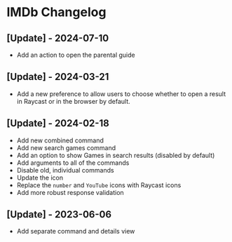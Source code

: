 # IMDb Changelog

## [Update] - 2024-07-10

 - Add an action to open the parental guide

## [Update] - 2024-03-21

 - Add a new preference to allow users to choose whether to open a result in Raycast or in the browser by default.

## [Update] - 2024-02-18

 - Add new combined command
 - Add new search games command
 - Add an option to show Games in search results (disabled by default)
 - Add arguments to all of the commands
 - Disable old, individual commands
 - Update the icon
 - Replace the `number` and `YouTube` icons with Raycast icons
 - Add more robust response validation

## [Update] - 2023-06-06

 - Add separate command and details view
